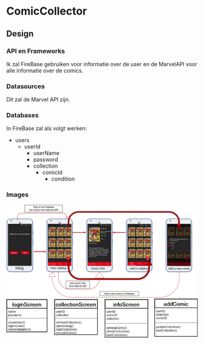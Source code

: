# ComicCollector
## Design
### API en Frameworks
Ik zal FireBase gebruiken voor informatie over de user en de MarvelAPI voor alle informatie over de comics.
### Datasources
Dit zal de Marvel API zijn.
### Databases
In FireBase zal als volgt werken:
- users
    - userId
        - userName
        - password
        - collection
            - comicId
                - condition

### Images
![Schedule](doc/schema.png)
![Diagrams](doc/diagrams.png)







